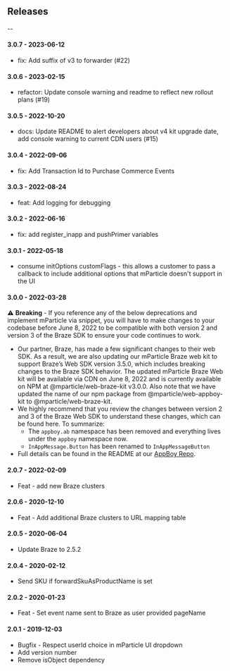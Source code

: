 ## Releases

--

#### 3.0.7 - 2023-06-12
-   fix: Add suffix of v3 to forwarder (#22)

#### 3.0.6 - 2023-02-15
-   refactor: Update console warning and readme to reflect new rollout plans (#19)

#### 3.0.5 - 2022-10-20
-   docs: Update README to alert developers about v4 kit upgrade date, add console warning to current CDN users (#15)

#### 3.0.4 - 2022-09-06
-   fix: Add Transaction Id to Purchase Commerce Events

#### 3.0.3 - 2022-08-24
-   feat: Add logging for debugging

#### 3.0.2 - 2022-06-16
-   fix: add register_inapp and pushPrimer variables

#### 3.0.1 - 2022-05-18

-   consume initOptions customFlags - this allows a customer to pass a callback to include additional options that mParticle doesn't support in the UI

#### 3.0.0 - 2022-03-28

⚠️ **Breaking** - If you reference any of the below deprecations and implement mParticle via snippet, you will have to make changes to your codebase before June 8, 2022 to be compatible with both version 2 and version 3 of the Braze SDK to ensure your code continues to work.
* Our partner, Braze, has made a few significant changes to their web SDK.  As a result, we are also updating our mParticle Braze web kit to support Braze’s Web SDK version 3.5.0, which includes breaking changes to the Braze SDK behavior.  The updated mParticle Braze Web kit will be available via CDN on June 8, 2022 and is currently available on NPM at @mparticle/web-braze-kit v3.0.0.  Also note that we have updated the name of our npm package from @mparticle/web-appboy-kit to @mparticle/web-braze-kit.
* We highly recommend that you review the changes between version 2 and 3 of the Braze Web SDK to understand these changes, which can be found here.  To summarize:
  * The `appboy.ab` namespace has been removed and everything lives under the `appboy` namespace now.
  * `InAppMessage.Button` has been renamed to `InAppMessageButton`
* Full details can be found in the README at our [AppBoy Repo](https://github.com/mparticle-integrations/mparticle-javascript-integration-appboy#readme).

#### 2.0.7 - 2022-02-09

-   Feat - add new Braze clusters

#### 2.0.6 - 2020-12-10

-   Feat - Add additional Braze clusters to URL mapping table

#### 2.0.5 - 2020-06-04

-   Update Braze to 2.5.2

#### 2.0.4 - 2020-02-12

-   Send SKU if forwardSkuAsProductName is set

#### 2.0.2 - 2020-01-23

-   Feat - Set event name sent to Braze as user provided pageName

#### 2.0.1 - 2019-12-03

-   Bugfix - Respect userId choice in mParticle UI dropdown
-   Add version number
-   Remove isObject dependency
